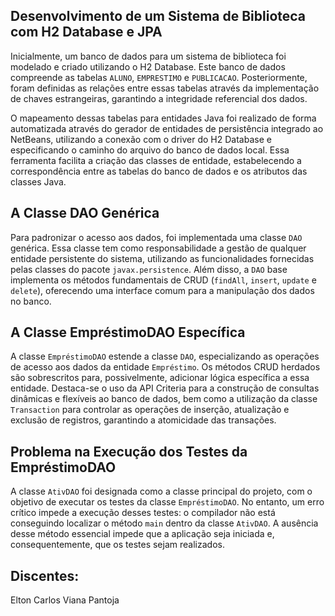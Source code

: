 ## Desenvolvimento de um Sistema de Biblioteca com H2 Database e JPA

Inicialmente, um banco de dados para um sistema de biblioteca foi modelado e criado utilizando o H2 Database. Este banco de dados compreende as tabelas `ALUNO`, `EMPRESTIMO` e `PUBLICACAO`. Posteriormente, foram definidas as relações entre essas tabelas através da implementação de chaves estrangeiras, garantindo a integridade referencial dos dados.

O mapeamento dessas tabelas para entidades Java foi realizado de forma automatizada através do gerador de entidades de persistência integrado ao NetBeans, utilizando a conexão com o driver do H2 Database e especificando o caminho do arquivo do banco de dados local. Essa ferramenta facilita a criação das classes de entidade, estabelecendo a correspondência entre as tabelas do banco de dados e os atributos das classes Java.

## A Classe DAO Genérica

Para padronizar o acesso aos dados, foi implementada uma classe `DAO` genérica. Essa classe tem como responsabilidade a gestão de qualquer entidade persistente do sistema, utilizando as funcionalidades fornecidas pelas classes do pacote `javax.persistence`. Além disso, a `DAO` base implementa os métodos fundamentais de CRUD (`findAll`, `insert`, `update` e `delete`), oferecendo uma interface comum para a manipulação dos dados no banco.

## A Classe EmpréstimoDAO Específica

A classe `EmpréstimoDAO` estende a classe `DAO`, especializando as operações de acesso aos dados da entidade `Empréstimo`. Os métodos CRUD herdados são sobrescritos para, possivelmente, adicionar lógica específica a essa entidade. Destaca-se o uso da API Criteria para a construção de consultas dinâmicas e flexíveis ao banco de dados, bem como a utilização da classe `Transaction` para controlar as operações de inserção, atualização e exclusão de registros, garantindo a atomicidade das transações.

## Problema na Execução dos Testes da EmpréstimoDAO

A classe `AtivDAO` foi designada como a classe principal do projeto, com o objetivo de executar os testes da classe `EmpréstimoDAO`. No entanto, um erro crítico impede a execução desses testes: o compilador não está conseguindo localizar o método `main` dentro da classe `AtivDAO`. A ausência desse método essencial impede que a aplicação seja iniciada e, consequentemente, que os testes sejam realizados.

## Discentes:
Elton Carlos Viana Pantoja
